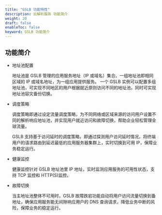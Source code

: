 ```yaml
---
title: "GSLB 功能特性"
description: 云解析服务 功能简介
weight: 20
draft: false
enableToc: false
keyword: GSLB 功能简介
---
```



## 功能简介

- 地址池配置

   地址池是 GSLB 管理的应用服务地址（IP 或域名）集合。一组地址池即相同区域的 IP 或域名地址，为一组应用提供服务。
   一个 GSLB 实例可以配置多组地址池，可实现不同地区的用户根据就近原则访问不同的地址池，同时可实现地址池容灾备份切换。

- 调度策略

  调度策略即通过设定流量调度策略，为不同网络或区域来源的访问用户设置不同的解析响应地址池，并实现用户就近访问和故障切换，帮助企业轻松管理全球流量。

  GSLB 支持基于访问延时的调度策略，即通过探测用户访问延时情况，将终端用户的请求路由到延迟最低的应用服务器集群上，实时切换到可用 IP，保障业务稳定运行。

- 健康监控

   健康监控针对 GSLB 地址池里 IP 地址，实时监测应用服务的可用性状态，支持 TCP 监控和 HTTP(S)监控。

- 故障切换

   当主地址池整体不可用时，GSLB 故障跌宕功能自动将用户访问流量切换到备地址，确保应用服务能无间隙响应用户的 DNS 查询请求，降低业务中断的风险，保障业务的稳定运行。
